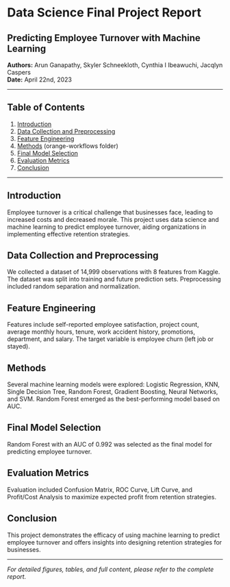 # Data Science Final Project Report

## Predicting Employee Turnover with Machine Learning

**Authors:** Arun Ganapathy, Skyler Schneekloth, Cynthia I Ibeawuchi, Jacqlyn Caspers  
**Date:** April 22nd, 2023

---

## Table of Contents

1. [Introduction](#introduction)
2. [Data Collection and Preprocessing](#data-collection-and-preprocessing)
3. [Feature Engineering](#feature-engineering)
4. [Methods](#methods) (orange-workflows folder)
5. [Final Model Selection](#final-model-selection)
6. [Evaluation Metrics](#evaluation-metrics)
7. [Conclusion](#conclusion)

---

## Introduction

Employee turnover is a critical challenge that businesses face, leading to increased costs and decreased morale. This project uses data science and machine learning to predict employee turnover, aiding organizations in implementing effective retention strategies.

## Data Collection and Preprocessing

We collected a dataset of 14,999 observations with 8 features from Kaggle. The dataset was split into training and future prediction sets. Preprocessing included random separation and normalization.

## Feature Engineering

Features include self-reported employee satisfaction, project count, average monthly hours, tenure, work accident history, promotions, department, and salary. The target variable is employee churn (left job or stayed).

## Methods

Several machine learning models were explored: Logistic Regression, KNN, Single Decision Tree, Random Forest, Gradient Boosting, Neural Networks, and SVM. Random Forest emerged as the best-performing model based on AUC.

## Final Model Selection

Random Forest with an AUC of 0.992 was selected as the final model for predicting employee turnover.

## Evaluation Metrics

Evaluation included Confusion Matrix, ROC Curve, Lift Curve, and Profit/Cost Analysis to maximize expected profit from retention strategies.

## Conclusion

This project demonstrates the efficacy of using machine learning to predict employee turnover and offers insights into designing retention strategies for businesses.

---

_For detailed figures, tables, and full content, please refer to the complete report._
